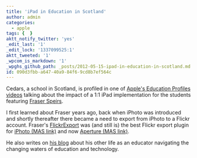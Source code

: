 ```yaml
---
title: 'iPad in Education in Scotland'
author: admin
categories:
  - apple
tags: {  }
aktt_notify_twitter: 'yes'
_edit_last: '1'
_edit_lock: '1337099525:1'
aktt_tweeted: '1'
_wpcom_is_markdown: '1'
_wpghs_github_path: _posts/2012-05-15-ipad-in-education-in-scotland.md
id: 090d3fbb-a647-40a9-84f6-9cd8b7ef564c
---
```

<p>Cedars, a school in Scotland, is profiled in one of <a href="http://www.apple.com/uk/education/resources/profiles.html#profiles-cedars">Apple's Education Profiles videos</a> talking about the impact of a 1:1 iPad implementation for the students featuring <a href="http://fraserspeirs.com/">Fraser Speirs</a>.</p>
<p>I first learned about Fraser years ago, back when iPhoto was introduced and shortly thereafter there became a need to export from iPhoto to a Flickr account. Fraser's <a href="http://connectedflow.com/flickrexport/">FlickrExport</a> was (and still is) the best Flickr export plugin for <a href="http://click.linksynergy.com/fs-bin/stat?id=6PFrOqNV4B8&offerid=146261&type=3&subid=0&tmpid=1826&RD_PARM1=http%253A%252F%252Fitunes.apple.com%252Fca%252Fapp%252Fiphoto%252Fid408981381%253Fmt%253D12%2526uo%253D4%2526partnerId%253D30" target="itunes_store">iPhoto (MAS link)</a> and now <a href="http://click.linksynergy.com/fs-bin/stat?id=6PFrOqNV4B8&offerid=146261&type=3&subid=0&tmpid=1826&RD_PARM1=http%253A%252F%252Fitunes.apple.com%252Fca%252Fapp%252Faperture%252Fid408981426%253Fmt%253D12%2526uo%253D4%2526partnerId%253D30" target="itunes_store">Aperture (MAS link)</a>.</p>
<p>He also writes on <a href="http://speirs.org/">his blog</a> about his other life as an educator navigating the changing waters of education and technology.</p>
